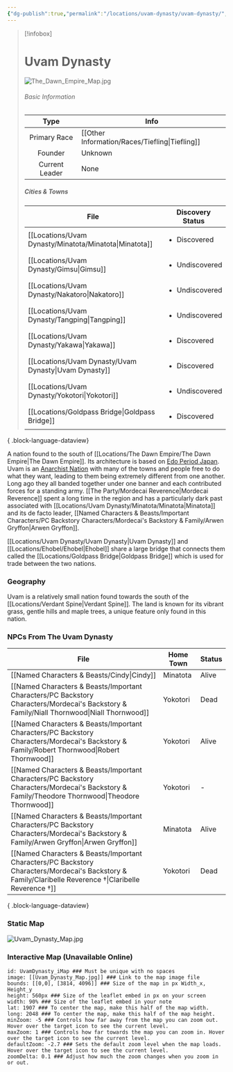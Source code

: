 ```yaml
---
{"dg-publish":true,"permalink":"/locations/uvam-dynasty/uvam-dynasty/","tags":["Discovered"],"updated":"2025-03-01T21:15:54.547+00:00"}
---
```


> [!infobox]
> 
> # Uvam Dynasty
> ![The_Dawn_Empire_Map.jpg](/img/user/Admin/Attachments/The_Dawn_Empire_Map.jpg)
> ###### Basic Information
> 
>  Type | Info |
> :----: | --- |
>  Primary Race | [[Other Information/Races/Tiefling\|Tiefling]] |
>  Founder | Unknown  |
>  Current Leader | None |
>  ##### Cities & Towns 
>   | File                                                      | Discovery Status               |
> | --------------------------------------------------------- | ------------------------------ |
> | [[Locations/Uvam Dynasty/Minatota/Minatota\|Minatota]] | <ul><li>Discovered</li></ul>   |
> | [[Locations/Uvam Dynasty/Gimsu\|Gimsu]]                | <ul><li>Undiscovered</li></ul> |
> | [[Locations/Uvam Dynasty/Nakatoro\|Nakatoro]]          | <ul><li>Undiscovered</li></ul> |
> | [[Locations/Uvam Dynasty/Tangping\|Tangping]]          | <ul><li>Undiscovered</li></ul> |
> | [[Locations/Uvam Dynasty/Yakawa\|Yakawa]]              | <ul><li>Discovered</li></ul>   |
> | [[Locations/Uvam Dynasty/Uvam Dynasty\|Uvam Dynasty]]  | <ul><li>Discovered</li></ul>   |
> | [[Locations/Uvam Dynasty/Yokotori\|Yokotori]]          | <ul><li>Undiscovered</li></ul> |
> | [[Locations/Goldpass Bridge\|Goldpass Bridge]]         | <ul><li>Discovered</li></ul>   |
> 
{ .block-language-dataview}

A nation found to the south of [[Locations/The Dawn Empire/The Dawn Empire\|The Dawn Empire]]. Its architecture is based on [Edo Period Japan](https://en.wikipedia.org/wiki/Edo_period). Uvam is an [Anarchist Nation](https://en.wikipedia.org/wiki/Anarchy) with many of the towns and people free to do what they want, leading to them being extremely different from one another. Long ago they all banded together under one banner and each contributed forces for a standing army.  [[The Party/Mordecai Reverence\|Mordecai Reverence]] spent a long time in the region and has a particularly dark past associated with [[Locations/Uvam Dynasty/Minatota/Minatota\|Minatota]] and its de facto leader, [[Named Characters & Beasts/Important Characters/PC Backstory Characters/Mordecai's Backstory & Family/Arwen Gryffon\|Arwen Gryffon]].

[[Locations/Uvam Dynasty/Uvam Dynasty\|Uvam Dynasty]] and [[Locations/Ehobel/Ehobel\|Ehobel]] share a large bridge that connects them called the [[Locations/Goldpass Bridge\|Goldpass Bridge]] which is used for trade between the two nations. 

### Geography
Uvam is a relatively small nation found towards the south of the [[Locations/Verdant Spine\|Verdant Spine]]. The land is known for its vibrant grass, gentle hills and maple trees, a unique feature only found in this nation.

### NPCs From The Uvam Dynasty
| File                                                                                                                                                       | Home Town | Status |
| ---------------------------------------------------------------------------------------------------------------------------------------------------------- | --------- | ------ |
| [[Named Characters & Beasts/Cindy\|Cindy]]                                                                                                              | Minatota  | Alive  |
| [[Named Characters & Beasts/Important Characters/PC Backstory Characters/Mordecai's Backstory & Family/Niall Thornwood\|Niall Thornwood]]               | Yokotori  | Dead   |
| [[Named Characters & Beasts/Important Characters/PC Backstory Characters/Mordecai's Backstory & Family/Robert Thornwood\|Robert Thornwood]]             | Yokotori  | Alive  |
| [[Named Characters & Beasts/Important Characters/PC Backstory Characters/Mordecai's Backstory & Family/Theodore Thornwood\|Theodore Thornwood]]         | Yokotori  | \-     |
| [[Named Characters & Beasts/Important Characters/PC Backstory Characters/Mordecai's Backstory & Family/Arwen Gryffon\|Arwen Gryffon]]                   | Minatota  | Alive  |
| [[Named Characters & Beasts/Important Characters/PC Backstory Characters/Mordecai's Backstory & Family/Claribelle Reverence †\|Claribelle Reverence †]] | Yokotori  | Dead   |

{ .block-language-dataview}
### Static Map
![Uvam_Dynasty_Map.jpg](/img/user/Admin/Attachments/Uvam_Dynasty_Map.jpg)

### Interactive Map (Unavailable Online)
``` leaflet
id: UvamDynasty_iMap ### Must be unique with no spaces  
image: [[Uvam_Dynasty_Map.jpg]] ### Link to the map image file  
bounds: [[0,0], [3814, 4096]] ### Size of the map in px Width_x, Height_y  
height: 560px ### Size of the leaflet embed in px on your screen  
width: 90% ### Size of the leaflet embed in your note  
lat: 1907 ### To center the map, make this half of the map width.  
long: 2048 ### To center the map, make this half of the map height.  
minZoom: -5 ### Controls how far away from the map you can zoom out. Hover over the target icon to see the current level.  
maxZoom: 1 ### Controls how far towards the map you can zoom in. Hover over the target icon to see the current level.  
defaultZoom: -2.7 ### Sets the default zoom level when the map loads. Hover over the target icon to see the current level.  
zoomDelta: 0.1 ### Adjust how much the zoom changes when you zoom in or out.
```
